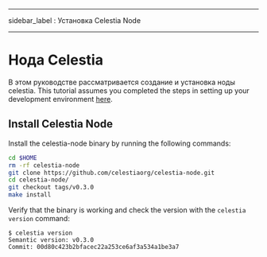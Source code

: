- - -
sidebar_label : Установка Celestia Node
- - -

# Нода Celestia

В этом руководстве рассматривается создание и установка ноды celestia. This tutorial assumes you completed the steps in setting up your development environment [here](./environment.md).

## Install Celestia Node

Install the celestia-node binary by running the following commands:

```sh
cd $HOME
rm -rf celestia-node
git clone https://github.com/celestiaorg/celestia-node.git
cd celestia-node/
git checkout tags/v0.3.0
make install
```

Verify that the binary is working and check the version with the `celestia
version` command:

```console
$ celestia version
Semantic version: v0.3.0
Commit: 00d80c423b2bfacec22a253ce6af3a534a1be3a7
```
